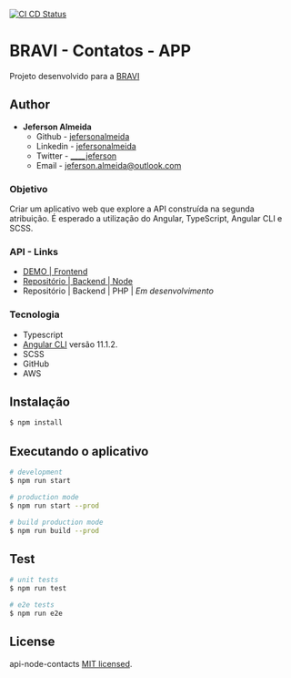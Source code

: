 [![CI CD Status](https://github.com/jefersonalmeida/app-contacts/workflows/CI-CD/badge.svg)](https://github.com/jefersonalmeida/app-contacts)

# BRAVI - Contatos - APP

Projeto desenvolvido para a [BRAVI](https://bravi.com.br/)

## Author

- **Jeferson Almeida**
  - Github - [jefersonalmeida](https://github.com/jefersonalmeida)
  - Linkedin - [jefersonalmeida](https://www.linkedin.com/in/jefersonalmeida/)
  - Twitter - [____jeferson](https://twitter.com/____jeferson)
  - Email - [jeferson.almeida@outlook.com](mailto://jeferson.almeida@outlook.com)

### Objetivo
Criar um aplicativo web que explore a API construída na segunda atribuição. É esperado
a utilização do Angular, TypeScript, Angular CLI e SCSS.

### API - Links

- [DEMO | Frontend](http://d3vkt9np6wc9rn.cloudfront.net/)
- [Repositório | Backend | Node](https://github.com/jefersonalmeida/api-node-contacts)
- Repositório | Backend | PHP | *Em desenvolvimento*

### Tecnologia
- Typescript
- [Angular CLI](https://github.com/angular/angular-cli) versão 11.1.2.
- SCSS
- GitHub
- AWS

## Instalação

```bash
$ npm install
```

## Executando o aplicativo

```bash
# development
$ npm run start

# production mode
$ npm run start --prod

# build production mode
$ npm run build --prod
```

## Test

```bash
# unit tests
$ npm run test

# e2e tests
$ npm run e2e

```
## License

api-node-contacts [MIT licensed](LICENSE).

